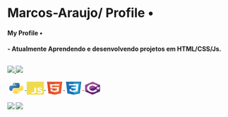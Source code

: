 # Marcos-Araujo/ Profile •
####  My Profile •
#### <b>- Atualmente Aprendendo e desenvolvendo projetos em HTML/CSS/Js.
  ##
  
   <div>
    <a href="https://github.com/AraujoMark-bit">
    <img height="180em" src="https://github-readme-stats.vercel.app/api?username=AraujoMark-bit&show_icons=true&theme=cobalt&include_all_commits=true&count_private=true"/>
    <img height="180em" src="https://github-readme-stats.vercel.app/api/top-langs/?username=AraujoMark-bit&layout=compact&langs_count=7&theme=tokyonight"/>
  </div>
  <div style="display: inline_block"> <br>
    <img align="center" alt="mark-Python" height="30" width="40" src="https://raw.githubusercontent.com/devicons/devicon/master/icons/python/python-original.svg">
    <img align="center" alt="mark-Js" height="30" width="40" src="https://raw.githubusercontent.com/devicons/devicon/master/icons/javascript/javascript-plain.svg">  
    <img align="center" alt="mark-HTML" height="30" width="40" src="https://raw.githubusercontent.com/devicons/devicon/master/icons/html5/html5-original.svg">
    <img align="center" alt="mark-CSS" height="30" width="40" src="https://raw.githubusercontent.com/devicons/devicon/master/icons/css3/css3-original.svg">  
    <img align="center" alt="mark-Csharp" height="30" width="40" src="https://raw.githubusercontent.com/devicons/devicon/master/icons/csharp/csharp-original.svg">
   </div>
  <link rel="stylesheet" href="https://cdn.jsdelivr.net/gh/devicons/devicon@v2.12.0/devicon.min.css">
     <i class="devicon-linkedin-plain-wordmark colored"></i> <br>
     <a href="https://www.linkedin.com/in/marcos-araujo-926b96207/" target="_blank"><img src="https://img.shields.io/badge/-LinkedIn-%230077B5?style=for-the-badge&logo=linkedin&logoColor=white" target="_blank"></a> 
<a href = "mvasonicc@gmail.com" target="_blank"><img src="https://img.shields.io/badge/-Gmail-%23333?style=for-the-badge&logo=gmail&logoColor=white" target="_blank"></a>
